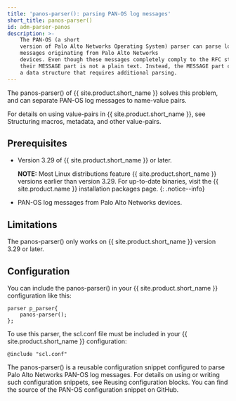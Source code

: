 ```yaml
---
title: 'panos-parser(): parsing PAN-OS log messages'
short_title: panos-parser()
id: adm-parser-panos
description: >-
    The PAN-OS (a short
    version of Palo Alto Networks Operating System) parser can parse log
    messages originating from Palo Alto Networks
    devices. Even though these messages completely comply to the RFC standards,
    their MESSAGE part is not a plain text. Instead, the MESSAGE part contains
    a data structure that requires additional parsing.
---
```


The panos-parser() of {{ site.product.short_name }}
solves this problem, and can separate PAN-OS log messages to name-value
pairs.

For details on using value-pairs in {{ site.product.short_name }}, see
Structuring macros, metadata, and other value-pairs.

## Prerequisites

- Version 3.29 of {{ site.product.short_name }} or later.

    **NOTE:** Most Linux distributions feature {{ site.product.short_name }} versions
    earlier than version 3.29. For up-to-date binaries, visit the {{ site.product.name }} installation packages page.
    {: .notice--info}

- PAN-OS log messages from Palo Alto Networks devices.

## Limitations

The panos-parser() only works on {{ site.product.short_name }} version 3.29 or later.

## Configuration

You can include the panos-parser() in your {{ site.product.short_name }} configuration
like this:

```config
parser p_parser{
    panos-parser();
};
```

To use this parser, the scl.conf file must be included in your {{ site.product.short_name }} configuration:

```config
@include "scl.conf"
```

The panos-parser() is a reusable configuration snippet configured to
parse Palo Alto Networks PAN-OS log messages. For details on using or
writing such configuration snippets, see
Reusing configuration blocks. You can find the source of the
PAN-OS configuration snippet on GitHub.
